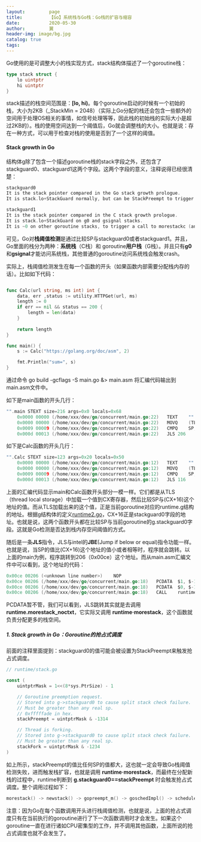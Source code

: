 ```yaml
---
layout:         page
title:          【Go】系统栈与Go栈：Go栈的扩容与缩容
date:           2020-05-30
author:         翼
header-img: image/bg.jpg
catalog: true
tags:
---
```


Go使用的是可调整大小的栈实现方式，stack结构体描述了一个goroutine栈：
```go
type stack struct {
    lo uintptr
    hi uintptr
}

```
stack描述的栈空间范围是：**[lo, hi)**。每个goroutine启动的时候有一个初始的栈，大小为2KB（_StackMin = 2048）（实际上Go分配的栈还会包含一些额外的空间用于处理OS相关的事情，如信号处理等等，因此栈的初始栈的实际大小是超过2KB的）。栈的使用空间达到一个阈值后，Go就会调整栈的大小。也就是说：存在一种方式，可以用于检查对栈的使用是否到了一个这样的阈值。

#### Stack growth in Go
结构体g除了包含一个描述goroutine栈的stack字段之外，还包含了stackguard0、stackguard1这两个字段。这两个字段的意义，注释说得已经很清楚：
```go
stackguard0 
It is the stack pointer compared in the Go stack growth prologue.
It is stack.lo+StackGuard normally, but can be StackPreempt to trigger a preemption.

stackguard1
It is the stack pointer compared in the C stack growth prologue.
It is stack.lo+StackGuard on g0 and gsignal stacks.
It is ~0 on other goroutine stacks, to trigger a call to morestackc (and crash).

```
可见，Go对**栈阈值检测**是通过比较SP与stackguard0或者stackguard1。并且，Go里面的栈分为两种：**系统栈**（C栈）和 goroutine**用户栈**（G栈）。并且只有**g0**和**gsignal**才能访问系统栈，其他普通的goroutine访问系统栈会触发crash。

实际上，栈阈值检测发生在每一个函数的开头（如果函数内部需要分配栈内存的话）。比如如下代码：
```go

func Calc(url string, ms int) int {
	data, err ,status := utility.HTTPGet(url, ms)
	length := 0
	if err == nil && status == 200 {
		length = len(data)		
	}
	
	return length
}

func main() {
	s := Calc("https://golang.org/doc/asm", 2)

	fmt.Println("sum=", s)
}

```
通过命令 go build -gcflags -S main.go &> main.asm 将汇编代码输出到main.asm文件中。

如下是main函数的开头几行：
```go
"".main STEXT size=216 args=0x0 locals=0x68
	0x0000 00000 (/home/xxx/dev/go/concurrent/main.go:22)	TEXT	"".main(SB), ABIInternal, $104-0
	0x0000 00000 (/home/xxx/dev/go/concurrent/main.go:22)	MOVQ	(TLS), CX
	0x0009 00009 (/home/xxx/dev/go/concurrent/main.go:22)	CMPQ	SP, 16(CX)
	0x000d 00013 (/home/xxx/dev/go/concurrent/main.go:22)	JLS	206

```

如下是Calc函数的开头几行：
```go
"".Calc STEXT size=123 args=0x20 locals=0x50
	0x0000 00000 (/home/xxx/dev/go/concurrent/main.go:12)	TEXT	"".Calc(SB), ABIInternal, $80-32
	0x0000 00000 (/home/xxx/dev/go/concurrent/main.go:12)	MOVQ	(TLS), CX
	0x0009 00009 (/home/xxx/dev/go/concurrent/main.go:12)	CMPQ	SP, 16(CX)
	0x000d 00013 (/home/xxx/dev/go/concurrent/main.go:12)	JLS	116

```
上面的汇编代码显示main和Calc函数开头部分一模一样。它们都是从TLS（thread local storage）中加载一个值到CX寄存器，然后比较SP与(CX+16)这个地址的值。而从TLS加载出来的这个值，正是当前goroutine对应的runtime.g结构的地址。根据g结构体的定义[runtime2.go](https://github.com/golang/go/blob/master/src/runtime/runtime2.go#L406)，CX+16正是stackguard0字段的地址。也就是说，这两个函数开头都在比较SP与当前goroutine的g.stackguard0字段。这就是Go检测是否达到栈内存空间阈值的方式。

随后是一条**JLS**指令，JLS与intel的**JBE**(Jump if below or equal)指令功能一样。也就是说，当SP的值比(CX+16)这个地址的值小或者相等时，程序就会跳转。以上面的main为例，程序跳转到206（0x00ce）这个地址。而从main.asm汇编文件中可以看到，这个地址的代码：
```go
0x00ce 00206 (<unknown line number>)	NOP
0x00ce 00206 (/home/xxx/dev/go/concurrent/main.go:18)	PCDATA	$1, $-1
0x00ce 00206 (/home/xxx/dev/go/concurrent/main.go:18)	PCDATA	$0, $-1
0x00ce 00206 (/home/xxx/dev/go/concurrent/main.go:18)	CALL	runtime.morestack_noctxt(SB)

```
PCDATA暂不管，我们可以看到，JLS跳转其实就是去调用**runtime.morestack_noctxt**，它实际又调用 **runtime·morestack**，这个函数就负责分配更多的栈空间。

##### 1. Stack growth in Go：Goroutine的抢占式调度
前面的注释里面提到：stackguard0的值可能会被设置为StackPreempt来触发抢占式调度。

```go
// runtime/stack.go

const (
	uintptrMask = 1<<(8*sys.PtrSize) - 1

	// Goroutine preemption request.
	// Stored into g->stackguard0 to cause split stack check failure.
	// Must be greater than any real sp.
	// 0xfffffade in hex.
	stackPreempt = uintptrMask & -1314

	// Thread is forking.
	// Stored into g->stackguard0 to cause split stack check failure.
	// Must be greater than any real sp.
	stackFork = uintptrMask & -1234
)
```
如上所示，stackPreempt的值比任何SP的值都大，这也就一定会导致Go栈阈值检测失败，进而触发栈扩容，也就是调用 **runtime·morestack**，而最终在分配新栈的过程中，runtime判断到 **g.stackguard0==stackPreempt** 时会触发抢占式调度。整个调用过程如下：
```go
morestack() -> newstack() -> gopreempt_m() -> goschedImpl() -> schedule()

```
注意：因为Go在每个函数调用开头进行栈阈值检测，也就是说，上面的抢占式调度只有在当前执行的goroutine进行了下一次函数调用时才会发生。如果这个goroutine一直在进行诸如CPU密集型的工作，并不调用其他函数，上面所说的抢占式调度也就不会发生了。